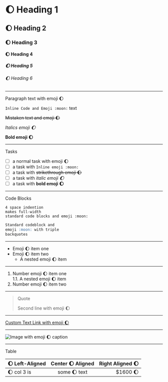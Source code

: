 # :moon: Heading 1

## :moon: Heading 2

### :moon: Heading 3

#### :moon: Heading 4

##### :moon: Heading 5

###### :moon: Heading 6	

---

Paragraph text with emoji :moon:

`Inline Code and Emoji :moon:` text

~~Mistaken text and emoji :moon:~~

*Italics emoji :moon:*

**Bold emoji :moon:**

---

Tasks
- [ ] a normal task with emoji :moon:
- [ ] a task with `Inline emoji :moon:`
- [ ] a task with ~~strikethrough emoji :moon:~~
- [ ] a task with *italic emoji :moon:*
- [ ] a task with **bold emoji :moon:**

---

Code Blocks

    4 space indention
    makes full-width
    standard code blocks and emoji :moon:

```markdown
Standard codeblock and
emoji :moon: with triple
backquotes
```

---

* Emoji :moon: item one
* Emoji :moon: item two
    * A nested emoji :moon: item

---

1. Number emoji :moon: item one		
	1.1. A nested emoji :moon: item
2. Number emoji :moon: item two

---

> Quote
> 
> Second line with emoji :moon:

---
	
[Custom Text Link with emoji :moon:](http://forge.lunai.re)

---

![Image with emoji :moon: caption](https://source.unsplash.com/random/300x300/?moon)

---

Table

| :moon: Left-Aligned  | Center :moon: Aligned  | Right Aligned :moon: |
| :------------ |:---------------:| -----:|
| :moon: col 3 is      | some :moon: text | $1600 :moon: |
